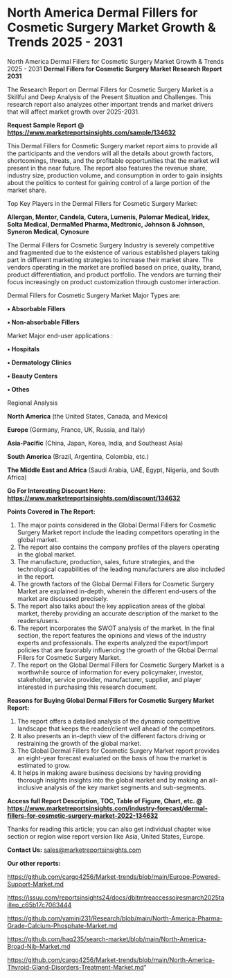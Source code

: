 # North America Dermal Fillers for Cosmetic Surgery Market Growth & Trends 2025 - 2031
 North America Dermal Fillers for Cosmetic Surgery Market Growth & Trends 2025 - 2031
<strong>Dermal Fillers for Cosmetic Surgery Market Research Report 2031</strong>

The Research Report on Dermal Fillers for Cosmetic Surgery Market is a Skillful and Deep Analysis of the Present Situation and Challenges. This research report also analyzes other important trends and market drivers that will affect market growth over 2025-2031.

<strong>Request Sample Report @ <a href=https://www.marketreportsinsights.com/sample/134632>https://www.marketreportsinsights.com/sample/134632</a></strong>

This Dermal Fillers for Cosmetic Surgery market report aims to provide all the participants and the vendors will all the details about growth factors, shortcomings, threats, and the profitable opportunities that the market will present in the near future. The report also features the revenue share, industry size, production volume, and consumption in order to gain insights about the politics to contest for gaining control of a large portion of the market share.

Top Key Players in the Dermal Fillers for Cosmetic Surgery Market:

<strong>Allergan, Mentor, Candela, Cutera, Lumenis, Palomar Medical, Iridex, Solta Medical, DermaMed Pharma, Medtronic, Johnson & Johnson, Syneron Medical, Cynosure</strong>

The Dermal Fillers for Cosmetic Surgery Industry is severely competitive and fragmented due to the existence of various established players taking part in different marketing strategies to increase their market share. The vendors operating in the market are profiled based on price, quality, brand, product differentiation, and product portfolio. The vendors are turning their focus increasingly on product customization through customer interaction.

Dermal Fillers for Cosmetic Surgery Market Major Types are:

<strong>• Absorbable Fillers

• Non-absorbable Fillers</strong>

Market Major end-user applications :

<strong>• Hospitals

• Dermatology Clinics

• Beauty Centers

• Othes</strong>

Regional Analysis

</u><strong><b>North America</b></strong> (the United States, Canada, and Mexico)

<strong><b>Europe </b></strong>(Germany, France, UK, Russia, and Italy)

<strong><b>Asia-Pacific</b></strong> (China, Japan, Korea, India, and Southeast Asia)

<strong><b>South America</b></strong> (Brazil, Argentina, Colombia, etc.)

<strong><b>The Middle East and Africa</b></strong> (Saudi Arabia, UAE, Egypt, Nigeria, and South Africa)

<strong>Go For Interesting Discount Here: <a href=https://www.marketreportsinsights.com/discount/134632>https://www.marketreportsinsights.com/discount/134632</a></strong>

<strong>Points Covered in The Report:</strong>
<ol>
  <li>The major points considered in the Global Dermal Fillers for Cosmetic Surgery Market report include the leading competitors operating in the global market.</li>
  <li>The report also contains the company profiles of the players operating in the global market.</li>
  <li>The manufacture, production, sales, future strategies, and the technological capabilities of the leading manufacturers are also included in the report.</li>
  <li>The growth factors of the Global Dermal Fillers for Cosmetic Surgery Market are explained in-depth, wherein the different end-users of the market are discussed precisely.</li>
  <li>The report also talks about the key application areas of the global market, thereby providing an accurate description of the market to the readers/users.</li>
  <li>The report incorporates the SWOT analysis of the market. In the final section, the report features the opinions and views of the industry experts and professionals. The experts analyzed the export/import policies that are favorably influencing the growth of the Global Dermal Fillers for Cosmetic Surgery Market.</li>
  <li>The report on the Global Dermal Fillers for Cosmetic Surgery Market is a worthwhile source of information for every policymaker, investor, stakeholder, service provider, manufacturer, supplier, and player interested in purchasing this research document.</li>
</ol>
<strong>Reasons for Buying Global Dermal Fillers for Cosmetic Surgery Market Report:</strong>

<ol>
  <li>The report offers a detailed analysis of the dynamic competitive landscape that keeps the reader/client well ahead of the competitors.</li>
  <li>It also presents an in-depth view of the different factors driving or restraining the growth of the global market.</li>
  <li>The Global Dermal Fillers for Cosmetic Surgery Market report provides an eight-year forecast evaluated on the basis of how the market is estimated to grow.</li>
  <li>It helps in making aware business decisions by having providing thorough insights insights into the global market and by making an all-inclusive analysis of the key market segments and sub-segments.</li>
</ol>
<strong>Access full Report Description, TOC, Table of Figure, Chart, etc. @ <a href=https://www.marketreportsinsights.com/industry-forecast/dermal-fillers-for-cosmetic-surgery-market-2022-134632>https://www.marketreportsinsights.com/industry-forecast/dermal-fillers-for-cosmetic-surgery-market-2022-134632</a></strong>


Thanks for reading this article; you can also get individual chapter wise section or region wise report version like Asia, United States, Europe.

<strong>Contact Us:</strong>
sales@marketreportsinsights.com

<strong>Our other reports:</strong>

<a href=https://github.com/cargo4256/Market-trends/blob/main/Europe-Powered-Support-Market.md>https://github.com/cargo4256/Market-trends/blob/main/Europe-Powered-Support-Market.md</a>

<a href=https://issuu.com/reportsinsights24/docs/dbitmtreaccessoiresmarch2025taillep_c65b17c7063444>https://issuu.com/reportsinsights24/docs/dbitmtreaccessoiresmarch2025taillep_c65b17c7063444</a>

<a href=https://github.com/yamini231/Research/blob/main/North-America-Pharma-Grade-Calcium-Phosphate-Market.md>https://github.com/yamini231/Research/blob/main/North-America-Pharma-Grade-Calcium-Phosphate-Market.md</a>

<a href=https://github.com/haq235/search-market/blob/main/North-America-Broad-Nib-Market.md>https://github.com/haq235/search-market/blob/main/North-America-Broad-Nib-Market.md</a>

<a href=https://github.com/cargo4256/Market-trends/blob/main/North-America-Thyroid-Gland-Disorders-Treatment-Market.md>https://github.com/cargo4256/Market-trends/blob/main/North-America-Thyroid-Gland-Disorders-Treatment-Market.md</a>"
